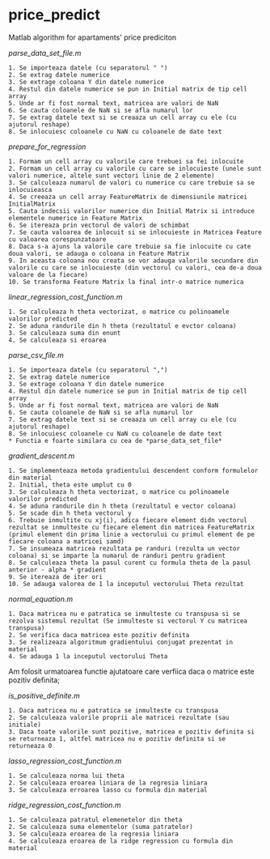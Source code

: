 # price_predict
Matlab algorithm for apartaments' price prediciton

*parse_data_set_file.m*

    1. Se importeaza datele (cu separatorul " ")
    2. Se extrag datele numerice
    3. Se extrage coloana Y din datele numerice
    4. Restul din datele numerice se pun in Initial matrix de tip cell array
    5. Unde ar fi fost normal text, matricea are valori de NaN
    6. Se cauta coloanele de NaN si se afla numarul lor
    7. Se extrag datele text si se creaaza un cell array cu ele (cu ajutorul reshape)
    8. Se inlocuiesc coloanele cu NaN cu coloanele de date text

*prepare_for_regression*

    1. Formam un cell array cu valorile care trebuei sa fei inlocuite
    2. Formam un cell array cu valorile cu care se inlocuieste (unele sunt valori numerice, altele sunt vectori linie de 2 elemente)
    3. Se calculeaza numarul de valori cu numerice cu care trebuie sa se inlocuieasca
    4. Se creeaza un cell array FeatureMatrix de dimensiunile matricei InitialMatrix
    5. Cauta indecsii valorilor numerice din Initial Matrix si introduce elementele numerice in Feature Matrix
    6. Se itereaza prin vectorul de valori de schimbat
    7. Se cauta valoarea de inlocuit si se inlocuieste in Matricea Feature cu valoarea corespunzatoare
    8. Daca s-a ajuns la valorile care trebuie sa fie inlocuite cu cate doua valori, se adauga o coloana in Feature Matrix
    9. In aceasta coloana nou creata se vor adauga valorile secundare din valorile cu care se inlocuieste (din vectorul cu valori, cea de-a doua valoare de la fiecare)
    10. Se transforma Feature Matrix la final intr-o matrice numerica

*linear_regression_cost_function.m*

    1. Se calculeaza h theta vectorizat, o matrice cu polinoamele valorilor predicted
    2. Se aduna randurile din h theta (rezultatul e evctor coloana)
    3. Se calculeaza suma din enunt
    4. Se calculeaza si eroarea

*parse_csv_file.m*

    1. Se importeaza datele (cu separatorul ",")
    2. Se extrag datele numerice
    3. Se extrage coloana Y din datele numerice
    4. Restul din datele numerice se pun in Initial matrix de tip cell array
    5. Unde ar fi fost normal text, matricea are valori de NaN
    6. Se cauta coloanele de NaN si se afla numarul lor
    7. Se extrag datele text si se creaaza un cell array cu ele (cu ajutorul reshape)
    8. Se inlocuiesc coloanele cu NaN cu coloanele de date text
    * Functia e foarte similara cu cea de *parse_data_set_file*

*gradient_descent.m*

    1. Se implementeaza metoda gradientului descendent conform formulelor din material
    2. Initial, theta este umplut cu 0
    3. Se calculeaza h theta vectorizat, o matrice cu polinoamele valorilor predicted
    4. Se aduna randurile din h theta (rezultatul e vector coloana)
    5. Se scade din h theta vectorul y
    6. Trebuie inmultite cu xj(i), adica fiecare element didn vectorul rezultat se inmulteste cu fiecare element din matricea FeatureMatrix (primul element din prima linie a vectorului cu primul element de pe fiecare coloana a matricei samd)
    7. Se insumeaza matricea rezultata pe randuri (rezulta un vector coloana) si se imparte la numarul de randuri pentru gradient
    8. Se calculeaza theta la pasul curent cu formula theta de la pasul anterior - alpha * gradient
    9. Se itereaza de iter ori
    10. Se adauga valorea de 1 la inceputul vectorului Theta rezultat

*normal_equation.m*

    1. Daca matricea nu e patratica se inmulteste cu transpusa si se rezolva sistemul rezultat (Se inmulteste si vectorul Y cu matricea transpusa)
    2. Se verifica daca matricea este pozitiv definita
    3. Se realizeaza algoritmum gradientului conjugat prezentat in material
    4. Se adauga 1 la inceputul vectorului Theta

Am folosit urmatoarea functie ajutatoare care verfiica daca o matrice este pozitiv definita;

*is_positive_definite.m*

    1. Daca matricea nu e patratica se inmulteste cu transpusa
    2. Se calculeaza valorile proprii ale matricei rezultate (sau initiale)
    3. Daca toate valorile sunt pozitive, matricea e pozitiv definita si se returneaza 1, altfel matricea nu e pozitiv definita si se returneaza 0

*lasso_regression_cost_function.m*

    1. Se calculeaza norma lui theta
    2. Se calculeaza eroarea liniara de la regresia liniara
    3. Se calculeaza erroarea lasso cu formula din material

*ridge_regression_cost_function.m*

    1. Se calculeaza patratul elemenetelor din theta
    2. Se calculeaza suma elementelor (suma patratelor)
    3. Se calculeaza eroarea de la regresia liniara
    4. Se calculeaza eroarea de la ridge regression cu formula din material
